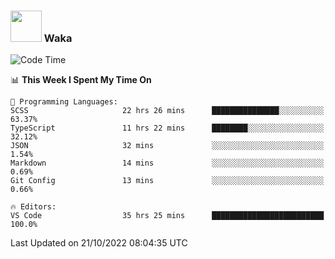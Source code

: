 ### <img src="https://media.giphy.com/media/VgCDAzcKvsR6OM0uWg/giphy.gif" width="50"> Waka

  <!--START_SECTION:waka-->
![Code Time](http://img.shields.io/badge/Code%20Time-977%20hrs%2026%20mins-blue)

📊 **This Week I Spent My Time On** 

```text
💬 Programming Languages: 
SCSS                     22 hrs 26 mins      ███████████████░░░░░░░░░░   63.37% 
TypeScript               11 hrs 22 mins      ████████░░░░░░░░░░░░░░░░░   32.12% 
JSON                     32 mins             ░░░░░░░░░░░░░░░░░░░░░░░░░   1.54% 
Markdown                 14 mins             ░░░░░░░░░░░░░░░░░░░░░░░░░   0.69% 
Git Config               13 mins             ░░░░░░░░░░░░░░░░░░░░░░░░░   0.66%

🔥 Editors: 
VS Code                  35 hrs 25 mins      █████████████████████████   100.0%

```


 Last Updated on 21/10/2022 08:04:35 UTC
<!--END_SECTION:waka-->
